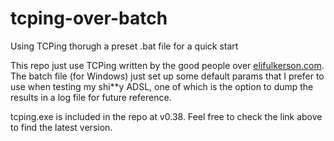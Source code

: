 # tcping-over-batch
Using TCPing thorugh a preset .bat file for a quick start

This repo just use TCPing written by the good people over [elifulkerson.com](https://elifulkerson.com/projects/tcping.php).
The batch file (for Windows) just set up some default params that I prefer to use when testing my shi\*\*y ADSL, one of which is the option to dump the results in a log file for future reference.

tcping.exe is included in the repo at v0.38. Feel free to check the link above to find the latest version.
